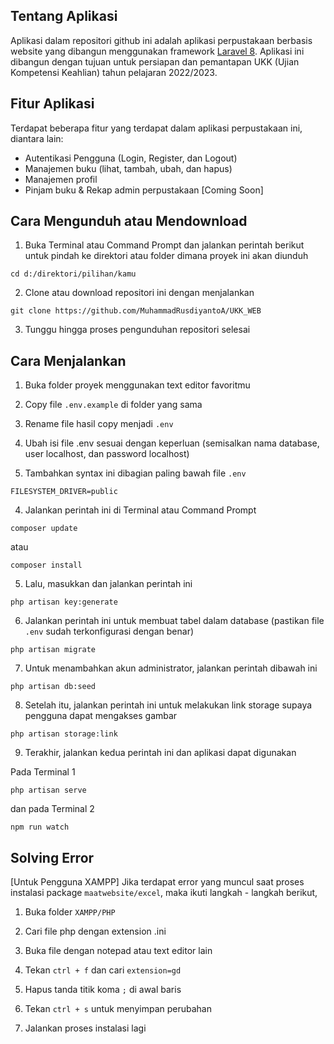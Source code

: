## Tentang Aplikasi

Aplikasi dalam repositori github ini adalah aplikasi perpustakaan berbasis website yang dibangun menggunakan framework <a href="https://laravel.com/">Laravel 8</a>. Aplikasi ini dibangun dengan tujuan untuk persiapan dan pemantapan UKK (Ujian Kompetensi Keahlian) tahun pelajaran 2022/2023.

## Fitur Aplikasi

Terdapat beberapa fitur yang terdapat dalam aplikasi perpustakaan ini, diantara lain:
- Autentikasi Pengguna (Login, Register, dan Logout)
- Manajemen buku (lihat, tambah, ubah, dan hapus)
- Manajemen profil
- Pinjam buku & Rekap admin perpustakaan [Coming Soon]

## Cara Mengunduh atau Mendownload

1. Buka Terminal atau Command Prompt dan jalankan perintah berikut untuk pindah ke direktori atau folder dimana proyek ini akan diunduh
```
cd d:/direktori/pilihan/kamu
```

2. Clone atau download repositori ini dengan menjalankan
```
git clone https://github.com/MuhammadRusdiyantoA/UKK_WEB
```

3. Tunggu hingga proses pengunduhan repositori selesai

## Cara Menjalankan

1. Buka folder proyek menggunakan text editor favoritmu

2. Copy file `.env.example` di folder yang sama

3. Rename file hasil copy menjadi `.env`

4. Ubah isi file .env sesuai dengan keperluan (semisalkan nama database, user localhost, dan password localhost)

5. Tambahkan syntax ini dibagian paling bawah file `.env`
```
FILESYSTEM_DRIVER=public
```

4. Jalankan perintah ini di Terminal atau Command Prompt
```
composer update
```
atau
```
composer install
```

5. Lalu, masukkan dan jalankan perintah ini
```
php artisan key:generate
```

6. Jalankan perintah ini untuk membuat tabel dalam database (pastikan file `.env` sudah terkonfigurasi dengan benar)
```
php artisan migrate
```

7. Untuk menambahkan akun administrator, jalankan perintah dibawah ini
```
php artisan db:seed
```

8. Setelah itu, jalankan perintah ini untuk melakukan link storage supaya pengguna dapat mengakses gambar
```
php artisan storage:link
```

9. Terakhir, jalankan kedua perintah ini dan aplikasi dapat digunakan

Pada Terminal 1
```
php artisan serve
```
dan pada Terminal 2
```
npm run watch
```

## Solving Error
[Untuk Pengguna XAMPP]
Jika terdapat error yang muncul saat proses instalasi package `maatwebsite/excel`, maka ikuti langkah - langkah berikut,

1. Buka folder `XAMPP/PHP`

2. Cari file php dengan extension .ini

3. Buka file dengan notepad atau text editor lain

4. Tekan `ctrl + f` dan cari `extension=gd`

5. Hapus tanda titik koma `;` di awal baris

6. Tekan `ctrl + s` untuk menyimpan perubahan

7. Jalankan proses instalasi lagi
